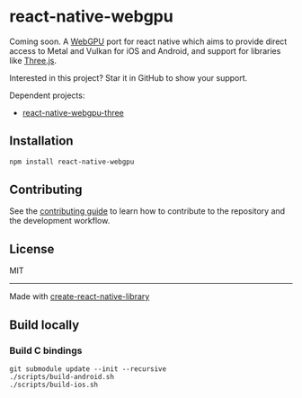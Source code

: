 # react-native-webgpu

Coming soon. A [WebGPU](https://developer.mozilla.org/en-US/docs/Web/API/WebGPU_API) port for react native which aims to provide direct access to Metal and Vulkan for iOS and Android, and support for libraries like [Three.js](https://threejs.org).

Interested in this project? Star it in GitHub to show your support.

Dependent projects:
- [react-native-webgpu-three](https://github.com/seanhenry/react-native-webgpu-three)

## Installation

```sh
npm install react-native-webgpu
```

## Contributing

See the [contributing guide](CONTRIBUTING.md) to learn how to contribute to the repository and the development workflow.

## License

MIT

---

Made with [create-react-native-library](https://github.com/callstack/react-native-builder-bob)

## Build locally

### Build C bindings

```shell
git submodule update --init --recursive
./scripts/build-android.sh
./scripts/build-ios.sh
```
